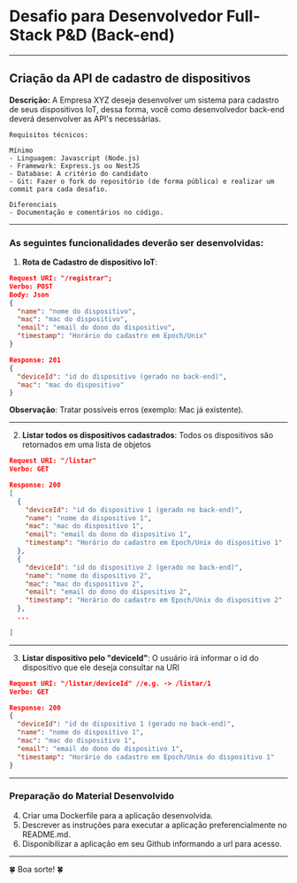 #  Desafio para Desenvolvedor Full-Stack P&D (Back-end)  

---     

## Criação da API de cadastro de dispositivos

**Descrição:** A Empresa XYZ deseja desenvolver um sistema para cadastro de seus dispositivos IoT, dessa forma, você como desenvolvedor back-end deverá desenvolver as API's necessárias.

``` 
Requisitos técnicos:

Mínimo
- Linguagem: Javascript (Node.js)
- Framework: Express.js ou NestJS
- Database: A critério do candidato
- Git: Fazer o fork do repositório (de forma pública) e realizar um commit para cada desafio.

Diferenciais
- Documentação e comentários no código.

```

---
### As seguintes funcionalidades deverão ser desenvolvidas:

1. **Rota de Cadastro de dispositivo IoT**:
   
```json
Request URI: "/registrar";
Verbo: POST
Body: Json
{
  "name": "nome do dispositivo",
  "mac": "mac do dispositivo",
  "email": "email do dono do dispositivo",
  "timestamp": "Horário do cadastro em Epoch/Unix"
}

Response: 201
{
  "deviceId": "id do dispositivo (gerado no back-end)",
  "mac": "mac do dispositivo"
}

```

**Observação**: Tratar possíveis erros (exemplo: Mac já existente).

---
2. **Listar todos os dispositivos cadastrados**: Todos os dispositivos são retornados em uma lista de objetos
```json
Request URI: "/listar"
Verbo: GET

Response: 200
[
  {
    "deviceId": "id do dispositivo 1 (gerado no back-end)",
    "name": "nome do dispositivo 1",
    "mac": "mac do dispositivo 1",
    "email": "email do dono do dispositivo 1",
    "timestamp": "Horário do cadastro em Epoch/Unix do dispositivo 1"
  },
  {
    "deviceId": "id do dispositivo 2 (gerado no back-end)",
    "name": "nome do dispositivo 2",
    "mac": "mac do dispositivo 2",
    "email": "email do dono do dispositivo 2",
    "timestamp": "Horário do cadastro em Epoch/Unix do dispositivo 2"
  },
  ...

]
```
---
3. **Listar dispositivo pelo "deviceId"**: O usuário irá informar o id do dispositivo que ele deseja consultar na URI
```json
Request URI: "/listar/deviceId" //e.g. -> /listar/1
Verbo: GET

Response: 200
{
  "deviceId": "id do dispositivo 1 (gerado no back-end)",
  "name": "nome do dispositivo 1",
  "mac": "mac do dispositivo 1",
  "email": "email do dono do dispositivo 1",
  "timestamp": "Horário do cadastro em Epoch/Unix do dispositivo 1"
}
```
---

### Preparação do Material Desenvolvido

4. Criar uma Dockerfile para a aplicação desenvolvida.  
5. Descrever as instruções para executar a aplicação preferencialmente no README.md.
6. Disponibilizar a aplicação em seu Github informando a url para acesso.  
   
---

🍀 Boa sorte! 🍀
